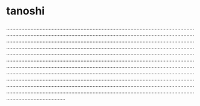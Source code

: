 # tanoshi

...........................................................................................................................................................................................................................................................................................................................................................................................................................................................................................................................................................................................................................................................................................................................................................................................................................................................................................................................................................................................................................................................................................................................................................................................................................................................................................................................................................................................................................................................